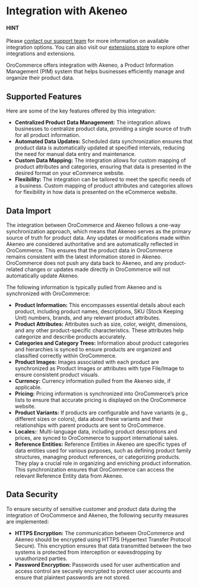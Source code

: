 <a id="integrations-pim-akeneo"></a>

# Integration with Akeneo

#### HINT
Please <a href="https://oroinc.com/contact-us/" target="_blank">contact our support team</a> for more information on available integration options. You can also visit our <a href="https://extensions.oroinc.com/" target="_blank">extensions store</a> to explore other integrations and extensions.

OroCommerce offers integration with Akeneo, a Product Information Management (PIM) system that helps businesses efficiently manage and organize their product data.

## Supported Features

Here are some of the key features offered by this integration:

* **Centralized Product Data Management:** The integration allows businesses to centralize product data, providing a single source of truth for all product information.
* **Automated Data Updates:** Scheduled data synchronization ensures that product data is automatically updated at specified intervals, reducing the need for manual data entry and maintenance.
* **Custom Data Mapping:** The integration allows for custom mapping of product attributes and categories, ensuring that data is presented in the desired format on your eCommerce website.
* **Flexibility:** The integration can be tailored to meet the specific needs of a business. Custom mapping of product attributes and categories allows for flexibility in how data is presented on the eCommerce website.

## Data Import

The integration between OroCommerce and Akeneo follows a one-way synchronization approach, which means that Akeneo serves as the primary source of truth for product data. Any updates or modifications made within Akeneo are considered authoritative and are automatically reflected in OroCommerce. This ensures that the product data in OroCommerce remains consistent with the latest information stored in Akeneo. OroCommerce does not push any data back to Akeneo, and any product-related changes or updates made directly in OroCommerce will not automatically update Akeneo.

The following information is typically pulled from Akeneo and is synchronized with OroCommerce:

* **Product Information:** This encompasses essential details about each product, including product names, descriptions, SKU (Stock Keeping Unit) numbers, brands, and any relevant product attributes.
* **Product Attributes:** Attributes such as size, color, weight, dimensions, and any other product-specific characteristics. These attributes help categorize and describe products accurately.
* **Categories and Category Trees:** Information about product categories and hierarchies is synced to ensure products are organized and classified correctly within OroCommerce.
* **Product Images:** Images associated with each product are synchronized as Product Images or attributes with type File/Image to ensure consistent product visuals.
* **Currency:** Currency information pulled from the Akeneo side, if applicable.
* **Pricing:** Pricing information is synchronized into OroCommerce’s price lists to ensure that accurate pricing is displayed on the OroCommerce website.
* **Product Variants:** If products are configurable and have variants (e.g., different sizes or colors), data about these variants and their relationships with parent products are sent to OroCommerce.
* **Locales:**: Multi-language data, including product descriptions and prices, are synced to OroCommerce to support international sales.
* **Reference Entities:** Reference Entities in Akeneo are specific types of data entities used for various purposes, such as defining product family structures, managing product references, or categorizing products. They play a crucial role in organizing and enriching product information. This synchronization ensures that OroCommerce can access the relevant Reference Entity data from Akeneo.

## Data Security

To ensure security of sensitive customer and product data during the integration of OroCommerce and Akeneo, the following security measures are implemented:

* **HTTPS Encryption:** The communication between OroCommerce and Akeneo should be encrypted using HTTPS (Hypertext Transfer Protocol Secure). This encryption ensures that data transmitted between the two systems is protected from interception or eavesdropping by unauthorized parties.
* **Password Encryption:** Passwords used for user authentication and access control are securely encrypted to protect user accounts and ensure that plaintext passwords are not stored.
